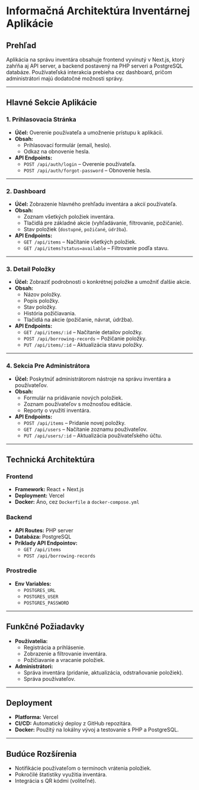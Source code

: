 # Informačná Architektúra Inventárnej Aplikácie

## Prehľad
Aplikácia na správu inventára obsahuje frontend vyvinutý v Next.js, ktorý zahŕňa aj API server, a backend postavený na PHP serveri a PostgreSQL databáze. Používateľská interakcia prebieha cez dashboard, pričom administrátori majú dodatočné možnosti správy.

---

## Hlavné Sekcie Aplikácie

### 1. **Prihlasovacia Stránka**
- **Účel:** Overenie používateľa a umožnenie prístupu k aplikácii.
- **Obsah:**
  - Prihlasovací formulár (email, heslo).
  - Odkaz na obnovenie hesla.
- **API Endpoints:**
  - `POST /api/auth/login` – Overenie používateľa.
  - `POST /api/auth/forgot-password` – Obnovenie hesla.

---

### 2. **Dashboard**
- **Účel:** Zobrazenie hlavného prehľadu inventára a akcií používateľa.
- **Obsah:**
  - Zoznam všetkých položiek inventára.
  - Tlačidlá pre základné akcie (vyhľadávanie, filtrovanie, požičanie).
  - Stav položiek (`dostupné`, `požičané`, `údržba`).
- **API Endpoints:**
  - `GET /api/items` – Načítanie všetkých položiek.
  - `GET /api/items?status=available` – Filtrovanie podľa stavu.

---

### 3. **Detail Položky**
- **Účel:** Zobraziť podrobnosti o konkrétnej položke a umožniť ďalšie akcie.
- **Obsah:**
  - Názov položky.
  - Popis položky.
  - Stav položky.
  - História požičiavania.
  - Tlačidlá na akcie (požičanie, návrat, údržba).
- **API Endpoints:**
  - `GET /api/items/:id` – Načítanie detailov položky.
  - `POST /api/borrowing-records` – Požičanie položky.
  - `PUT /api/items/:id` – Aktualizácia stavu položky.

---

### 4. **Sekcia Pre Administrátora**
- **Účel:** Poskytnúť administrátorom nástroje na správu inventára a používateľov.
- **Obsah:**
  - Formulár na pridávanie nových položiek.
  - Zoznam používateľov s možnosťou editácie.
  - Reporty o využití inventára.
- **API Endpoints:**
  - `POST /api/items` – Pridanie novej položky.
  - `GET /api/users` – Načítanie zoznamu používateľov.
  - `PUT /api/users/:id` – Aktualizácia používateľského účtu.

---

## Technická Architektúra

### Frontend
- **Framework:** React + Next.js
- **Deployment:** Vercel
- **Docker:** Áno, cez `Dockerfile` a `docker-compose.yml`

### Backend
- **API Routes:** PHP server
- **Databáza:** PostgreSQL
- **Príklady API Endpointov:**
  - `GET /api/items`
  - `POST /api/borrowing-records`

### Prostredie
- **Env Variables:**
  - `POSTGRES_URL`
  - `POSTGRES_USER`
  - `POSTGRES_PASSWORD`

---

## Funkčné Požiadavky
- **Používatelia:**
  - Registrácia a prihlásenie.
  - Zobrazenie a filtrovanie inventára.
  - Požičiavanie a vracanie položiek.
- **Administrátori:**
  - Správa inventára (pridanie, aktualizácia, odstraňovanie položiek).
  - Správa používateľov.

---

## Deployment
- **Platforma:** Vercel
- **CI/CD:** Automatický deploy z GitHub repozitára.
- **Docker:** Použitý na lokálny vývoj a testovanie s PHP a PostgreSQL.

---

## Budúce Rozšírenia
- Notifikácie používateľom o termínoch vrátenia položiek.
- Pokročilé štatistiky využitia inventára.
- Integrácia s QR kódmi (voliteľné).
